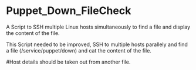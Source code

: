 # Puppet_Down_FileCheck
A Script to SSH multiple Linux hosts simultaneously to find a file and display the content of the file.


This Script needed to be improved, SSH to multiple hosts parallely and find a file (/service/puppet/down) and cat the content of the file.

#Host details should be taken out from another file.
